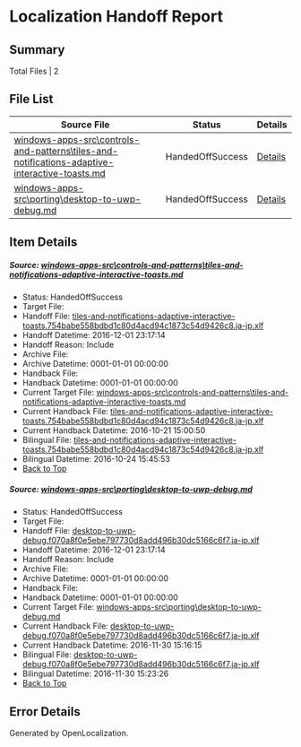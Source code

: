 # <a name='report-top'></a> Localization Handoff Report

## Summary
 Total Files | 2

## File List
 Source File | Status | Details 
 ----------- | ------ | ------- 
 [windows-apps-src\controls-and-patterns\tiles-and-notifications-adaptive-interactive-toasts.md](https://cpubwin.visualstudio.com/windows-uwp/_git/windows-uwp/commit/2ac3a4a1efa85a3422d8964ad4ee62db28bc975f?path=windows-apps-src%2Fcontrols-and-patterns%2Ftiles-and-notifications-adaptive-interactive-toasts.md&_a=contents) | HandedOffSuccess | [Details](#cfbbf110ed6df1b7e81e0505dcf55a63ba8739aa3198)
 [windows-apps-src\porting\desktop-to-uwp-debug.md](https://cpubwin.visualstudio.com/windows-uwp/_git/windows-uwp/commit/dba00371b29b3179a6dc3bdd96a092437331e61a?path=windows-apps-src%2Fporting%2Fdesktop-to-uwp-debug.md&_a=contents) | HandedOffSuccess | [Details](#537ac8e83d5f54bf83ec0e05b71be354651000f25398)

## Item Details
##### <a name='cfbbf110ed6df1b7e81e0505dcf55a63ba8739aa3198'></a> Source: [windows-apps-src\controls-and-patterns\tiles-and-notifications-adaptive-interactive-toasts.md](https://cpubwin.visualstudio.com/windows-uwp/_git/windows-uwp/commit/2ac3a4a1efa85a3422d8964ad4ee62db28bc975f?path=windows-apps-src%2Fcontrols-and-patterns%2Ftiles-and-notifications-adaptive-interactive-toasts.md&_a=contents)
* Status: HandedOffSuccess
* Target File: 
* Handoff File: [tiles-and-notifications-adaptive-interactive-toasts.754babe558bdbd1c80d4acd94c1873c54d9426c8.ja-jp.xlf](https://cpubwin.visualstudio.com/windows-uwp/_git/WDCLib.handoff/commit/159662e1cea1c78b3c5663e500fd6b7d3045dd14?path=ol-handoff%2Fcpubwin%2Fwindows-uwp.ja-jp%2Fmaster%2Ftiles-and-notifications-adaptive-interactive-toasts.754babe558bdbd1c80d4acd94c1873c54d9426c8.ja-jp.xlf&_a=contents)
* Handoff Datetime: 2016-12-01 23:17:14
* Handoff Reason: Include
* Archive File: 
* Archive Datetime: 0001-01-01 00:00:00
* Handback File: 
* Handback Datetime: 0001-01-01 00:00:00
* Current Target File: [windows-apps-src\controls-and-patterns\tiles-and-notifications-adaptive-interactive-toasts.md](https://cpubwin.visualstudio.com/windows-uwp/_git/windows-uwp.ja-jp/commit/a0c9b37996e144c232a515e52bb1b63c37a2862b?path=windows-apps-src%2Fcontrols-and-patterns%2Ftiles-and-notifications-adaptive-interactive-toasts.md&_a=contents)
* Current Handback File: [tiles-and-notifications-adaptive-interactive-toasts.754babe558bdbd1c80d4acd94c1873c54d9426c8.ja-jp.xlf](https://cpubwin.visualstudio.com/windows-uwp/_git/WDCLib.handback/commit/480ff19d0d67081a9e8f65722d99210ca2ffc468?path=ol-handback%2FMicrosoft%2Fwindows-apps.ja-jp%2Fmaster%2Ftiles-and-notifications-adaptive-interactive-toasts.754babe558bdbd1c80d4acd94c1873c54d9426c8.ja-jp.xlf&_a=contents)
* Current Handback Datetime: 2016-10-21 15:00:50
* Bilingual File: [tiles-and-notifications-adaptive-interactive-toasts.754babe558bdbd1c80d4acd94c1873c54d9426c8.ja-jp.xlf](https://cpubwin.visualstudio.com/windows-uwp/_git/WDCLib.handback/commit/480ff19d0d67081a9e8f65722d99210ca2ffc468?path=ol-handback%2FMicrosoft%2Fwindows-apps.ja-jp%2Fmaster%2Ftiles-and-notifications-adaptive-interactive-toasts.754babe558bdbd1c80d4acd94c1873c54d9426c8.ja-jp.xlf&_a=contents)
* Bilingual Datetime: 2016-10-24 15:45:53
* [Back to Top](#report-top)

##### <a name='537ac8e83d5f54bf83ec0e05b71be354651000f25398'></a> Source: [windows-apps-src\porting\desktop-to-uwp-debug.md](https://cpubwin.visualstudio.com/windows-uwp/_git/windows-uwp/commit/dba00371b29b3179a6dc3bdd96a092437331e61a?path=windows-apps-src%2Fporting%2Fdesktop-to-uwp-debug.md&_a=contents)
* Status: HandedOffSuccess
* Target File: 
* Handoff File: [desktop-to-uwp-debug.f070a8f0e5ebe797730d8add496b30dc5166c6f7.ja-jp.xlf](https://cpubwin.visualstudio.com/windows-uwp/_git/WDCLib.handoff/commit/159662e1cea1c78b3c5663e500fd6b7d3045dd14?path=ol-handoff%2Fcpubwin%2Fwindows-uwp.ja-jp%2Fmaster%2Fdesktop-to-uwp-debug.f070a8f0e5ebe797730d8add496b30dc5166c6f7.ja-jp.xlf&_a=contents)
* Handoff Datetime: 2016-12-01 23:17:14
* Handoff Reason: Include
* Archive File: 
* Archive Datetime: 0001-01-01 00:00:00
* Handback File: 
* Handback Datetime: 0001-01-01 00:00:00
* Current Target File: [windows-apps-src\porting\desktop-to-uwp-debug.md](https://cpubwin.visualstudio.com/windows-uwp/_git/windows-uwp.ja-jp/commit/94b4321bb5dd263955ca2211a312bbd0b2b4b105?path=windows-apps-src%2Fporting%2Fdesktop-to-uwp-debug.md&_a=contents)
* Current Handback File: [desktop-to-uwp-debug.f070a8f0e5ebe797730d8add496b30dc5166c6f7.ja-jp.xlf](https://cpubwin.visualstudio.com/windows-uwp/_git/WDCLib.handback/commit/1aa649d9aea9534cd7eb0453080e5e7830e9b3fa?path=ol-handback%2Fcpubwin%2Fwindows-uwp.ja-jp%2Fmaster%2Fdesktop-to-uwp-debug.f070a8f0e5ebe797730d8add496b30dc5166c6f7.ja-jp.xlf&_a=contents)
* Current Handback Datetime: 2016-11-30 15:16:15
* Bilingual File: [desktop-to-uwp-debug.f070a8f0e5ebe797730d8add496b30dc5166c6f7.ja-jp.xlf](https://cpubwin.visualstudio.com/windows-uwp/_git/WDCLib.handback/commit/1aa649d9aea9534cd7eb0453080e5e7830e9b3fa?path=ol-handback%2Fcpubwin%2Fwindows-uwp.ja-jp%2Fmaster%2Fdesktop-to-uwp-debug.f070a8f0e5ebe797730d8add496b30dc5166c6f7.ja-jp.xlf&_a=contents)
* Bilingual Datetime: 2016-11-30 15:23:26
* [Back to Top](#report-top)


## Error Details

Generated by OpenLocalization.
